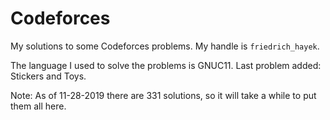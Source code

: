 # Codeforces
My solutions to some Codeforces problems. My handle is `friedrich_hayek`.

The language I used to solve the problems is GNUC11. Last problem added: Stickers and Toys.

Note: As of 11-28-2019 there are 331 solutions, so it will take a while to put them all here.
